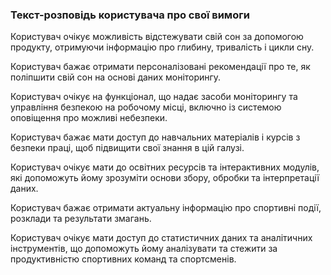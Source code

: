 ### Текст-розповідь користувача про свої вимоги 

Користувач очікує можливість відстежувати свій сон за допомогою продукту, отримуючи інформацію про глибину, тривалість і цикли сну.

Користувач бажає отримати персоналізовані рекомендації про те, як поліпшити свій сон на основі даних моніторингу.

Користувач очікує на функціонал, що надає засоби моніторингу та управління безпекою на робочому місці, включно із системою оповіщення про можливі небезпеки.

Користувач бажає мати доступ до навчальних матеріалів і курсів з безпеки праці, щоб підвищити свої знання в цій галузі.

Користувач очікує мати до освітних ресурсів та інтерактивних модулів, які допоможуть йому зрозуміти основи збору, обробки та інтерпретації даних.

Користувач бажає отримати актуальну інформацію про спортивні події, розклади та результати змагань.

Користувач очікує мати доступ до статистичних даних та аналітичних інструментів, що допоможуть йому аналізувати та стежити за продуктивністю спортивних команд та спортсменів.
